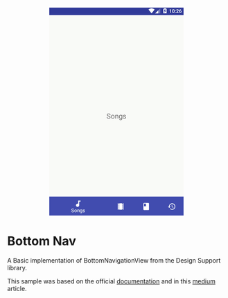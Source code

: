 <p align="center">
    <img src="art/giphy.gif" alt="Sample"/>
</p>

# Bottom Nav

A Basic implementation of BottomNavigationView from the Design Support library.

This sample was based on the official <a href="https://developer.android.com/reference/android/support/design/widget/BottomNavigationView.html">documentation</a> and in this <a href="https://medium.com/@hitherejoe/exploring-the-android-design-support-library-bottom-navigation-drawer-548de699e8e0#.khkvkojlb">medium</a> article.
